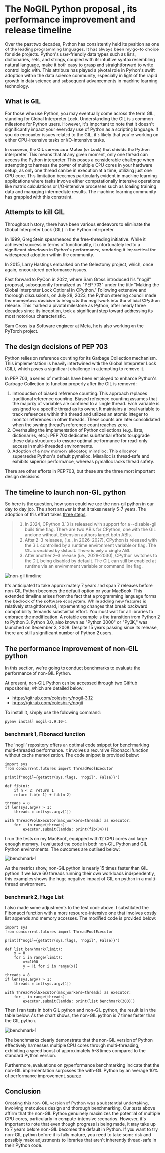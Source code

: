 # The NoGIL Python proposal , its performance improvement and release timeline


Over the past two decades, Python has consistently held its position as one of the leading programming languages. It has always been my go-to choice for side projects. Python's user-friendly data types such as lists, dictionaries, sets, and strings, coupled with its intuitive syntax resembling natural language, make it both easy to grasp and straightforward to write control logic with. This attribute has played a pivotal role in Python's swift adoption within the data science community, especially in light of the rapid growth in data science and subsequent advancements in machine learning technology.


## What is GIL 
For those who use Python, you may eventually come across the term GIL, standing for Global Interpreter Lock. Understanding the GIL is a common milestone for Python users. However, it's important to note that it doesn't significantly impact your everyday use of Python as a scripting language. If you do encounter issues related to the GIL, it's likely that you're working on either CPU-intensive tasks or I/O-intensive tasks.

In essence, the GIL serves as a Mutex (or Lock) that shields the Python interpreter. This means that at any given moment, only one thread can access the Python interpreter. This poses a considerable challenge when attempting to harness the power of multiple CPU cores in your hardware setup, as only one thread can be in execution at a time, utilizing just one CPU core. This limitation becomes particularly evident in machine learning applications where tasks involve either computationally intensive operations like matrix calculations or I/O-intensive processes such as loading training data and managing intermediate results. The machine learning community has grappled with this constraint.

## Attempts to kill GIL

Throughout history, there have been various endeavors to eliminate the Global Interpreter Lock (GIL) in the Python interpreter. 

In 1999, Greg Stein spearheaded the free-threading initiative. While it achieved success in terms of functionality, it unfortunately led to a significant slowdown in Python's performance, rendering it impractical for widespread adoption within the community.

 In 2015, Larry Hastings embarked on the Gelectomy project, which, once again, encountered performance issues.

Fast forward to PyCon in 2022, where Sam Gross introduced his "nogil" proposal, subsequently formalized as "PEP 703" under the title "Making the Global Interpreter Lock Optional in CPython." Following extensive and thorough discussions, on July 28, 2023, the Python steering council made the momentous decision to integrate the nogil work into the official CPython release. This marked a pivotal milestone as Python, after nearly three decades since its inception, took a significant step toward addressing its most notorious characteristic.


Sam Gross is a Software engineer at Meta, he is also working on the PyTorch project. 

## The design decisions of PEP 703
Python relies on reference counting for its Garbage Collection mechanism. This implementation is heavily intertwined with the Global Interpreter Lock (GIL), which poses a significant challenge in attempting to remove it.

In PEP 703, a series of methods have been employed to enhance Python's Garbage Collection to function properly after the GIL is removed:

1. Introduction of biased reference counting: This approach replaces traditional reference counting. Biased reference counting assumes that the majority of variables are confined to a single thread. Each variable is assigned to a specific thread as its owner. It maintains a local variable to track references within this thread and utilizes an atomic integer to monitor references in other threads. These counts are later consolidated when the owning thread's reference count reaches zero.
2. Overhauling the implementation of Python collections (e.g., lists, dictionaries, etc.): PEP 703 dedicates substantial efforts to upgrade these data structures to ensure optimal performance for read-only access in multi-threaded environments.
3. Adoption of a new memory allocator, mimalloc: This allocator supersedes Python's default pymalloc. Mimalloc is thread-safe and exhibits superior performance, whereas pymalloc lacks thread safety.
   
There are other efforts in PEP 703, but these are the three most important design decisions. 

## The timeline to launch non-GIL python
So here is the question, how soon could we use the non-gil python in our day to day job.  The short answer is that it takes nearly 5-7 years.  The adoption of this effort takes [three steps](https://peps.python.org/pep-0703/#python-build-modes).

> 1. In 2024, CPython 3.13 is released with support for a --disable-gil build time flag. There are two ABIs for CPython, one with the GIL and one without. Extension authors target both ABIs.
> 2. After 2–3 releases, (i.e., in 2026–2027), CPython is released with the GIL controlled by a runtime environment variable or flag. The GIL is enabled by default. There is only a single ABI.
> 3. After another 2–3 release (i.e., 2028–2030), CPython switches to the GIL being disabled by default. The GIL can still be enabled at runtime via an environment variable or command line flag.

![non-gil timeline](/binchang.github.io/docs/assets/non-gil-timeline.png)

It's anticipated to take approximately 7 years and span 7 releases before non-GIL Python becomes the default option on your MacBook. This extended timeline arises from the fact that a programming language forms the bedrock of the software ecosystem. While adding new features is relatively straightforward, implementing changes that break backward compatibility demands substantial effort. You must wait for all libraries to embrace the modification. A notable example is the transition from Python 2 to Python 3. Python 3.0, also known as "Python 3000" or "Py3K," was launched on December 3, 2008. Despite 15 years passing since its release, there are still a significant number of Python 2 users.

## The performance improvement of non-GIL python

In this section, we're going to conduct benchmarks to evaluate the performance of non-GIL Python.

At present, non-GIL Python can be accessed through two GitHub repositories, which are detailed below:

- https://github.com/colesbury/nogil-3.12
- https://github.com/colesbury/nogil

To install it, simply use the following command:

    pyenv install nogil-3.9.10-1

### benchmark 1, Fibonacci function

The 'nogil' repository offers an optimal code snippet for benchmarking multi-threaded performance. It involves a recursive Fibonacci function without cache memorization. The code snippet is provided below:


    import sys
    from concurrent.futures import ThreadPoolExecutor

    print(f"nogil={getattr(sys.flags, 'nogil', False)}")

    def fib(n):
        if n < 2: return 1
        return fib(n-1) + fib(n-2)

    threads = 8
    if len(sys.argv) > 1:
        threads = int(sys.argv[1])

    with ThreadPoolExecutor(max_workers=threads) as executor:
        for _ in range(threads):
            executor.submit(lambda: print(fib(34)))


I run the tests on my MacBook, equipped with 12 CPU cores and large enough memory. I evaluated the code in both non-GIL Python and GIL Python environments. The outcomes are outlined below:

![benchmark-1](/binchang.github.io/docs/assets/benchmark-1.png)

As the metrics show,  non-GIL python is nearly 15 times faster than GIL python if we have 60 threads running their own workloads independently, this examples shows the huge negative impact of GIL on python in a multi-thread environment. 

### benchmark 2, Huge List
I also made some adjustments to the test code above. I substituted the Fibonacci function with a more resource-intensive one that involves costly list appends and memory accesses. The modified code is provided below: 

    import sys
    from concurrent.futures import ThreadPoolExecutor

    print(f"nogil={getattr(sys.flags, 'nogil', False)}")

    def list_benchmark(limit):
        x = 0
        for i in range(limit):
            x+=1000
            y = [i for i in range(x)]

    threads = 8
    if len(sys.argv) > 1:
        threads = int(sys.argv[1])

    with ThreadPoolExecutor(max_workers=threads) as executor:
        for _ in range(threads):
            executor.submit(lambda: print(list_benchmark(300)))

Then I ran tests in both GIL python and non-GIL python,  the result is in the table below.  As the chart shows,  the non-GIL python is 7 times faster than the GIL python. 

![benchmark-1](/binchang.github.io/docs/assets/benchmark-2.png)

The benchmarks clearly demonstrate that the non-GIL version of Python effectively harnesses multiple CPU cores through multi-threading, exhibiting a speed boost of approximately 5-8 times compared to the standard Python version.

Furthermore, evaluations on pyperformance benchmarking indicate that the non-GIL implementation surpasses the with-GIL Python by an average 10% of performance improvement.  [source](https://docs.google.com/document/d/18CXhDb1ygxg-YXNBJNzfzZsDFosB5e6BfnXLlejd9l0/edit) 

## Conclusion

Creating this non-GIL version of Python was a substantial undertaking, involving meticulous design and thorough benchmarking. Our tests above affirm that the non-GIL Python genuinely maximizes the potential of multiple CPU cores, particularly in compute-intensive scenarios. However, it's important to note that even though progress is being made, it may take up to 7 years before non-GIL becomes the default in Python. If you want to try non-GIL python before it is fully mature, you need to take some risk and possibly make adjustments to libraries that aren't inherently thread-safe in their Python code. 